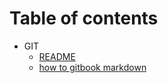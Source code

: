# Table of contents

* GIT
  * [README](README.md)
  * [how to gitbook markdown](how\_to\_markdown.md)
